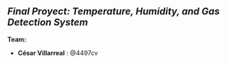 ## ***Final Proyect: Temperature, Humidity, and Gas Detection System***

**Team:** 
- **César Villarreal** : @4497cv
